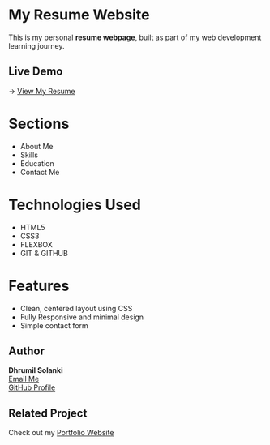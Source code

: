 # My Resume Website

This is my personal **resume webpage**, built as part of my web development learning journey.

## Live Demo
-> [View My Resume](https://dhrumil2004.github.io/my-resume/)

# Sections
- About Me  
- Skills  
- Education  
- Contact Me  

# Technologies Used
- HTML5  
- CSS3  
- FLEXBOX
- GIT & GITHUB

# Features
- Clean, centered layout using CSS  
- Fully Responsive and minimal design  
- Simple contact form  

## Author
**Dhrumil Solanki**  
[Email Me](mailto:sdhrumil31@gmail.com)  
[GitHub Profile](https://github.com/dhrumil2004)

## Related Project
Check out my [Portfolio Website](https://dhrumil2004.github.io/my-portfolio/)
